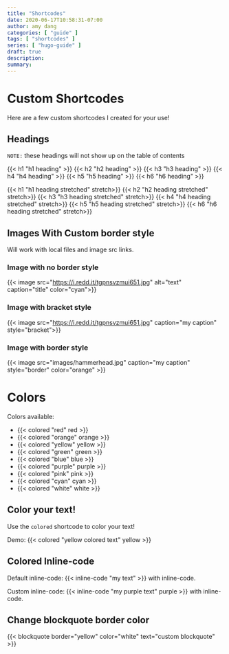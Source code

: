 ```yaml
---
title: "Shortcodes"
date: 2020-06-17T10:58:31-07:00
author: amy dang
categories: [ "guide" ]
tags: [ "shortcodes" ]
series: [ "hugo-guide" ]
draft: true
description:
summary:
---
```


# Custom Shortcodes

Here are a few custom shortcodes I created for your use!


## Headings
`NOTE:` these headings will not show up on the table of contents

{{< h1 "h1 heading" >}}
{{< h2 "h2 heading" >}}
{{< h3 "h3 heading" >}}
{{< h4 "h4 heading" >}}
{{< h5 "h5 heading" >}}
{{< h6 "h6 heading" >}}

{{< h1 "h1 heading stretched" stretch>}}
{{< h2 "h2 heading stretched" stretch>}}
{{< h3 "h3 heading stretched" stretch>}}
{{< h4 "h4 heading stretched" stretch>}}
{{< h5 "h5 heading stretched" stretch>}}
{{< h6 "h6 heading stretched" stretch>}}

## Images With Custom border style
Will work with local files and image src links.
### Image with no border style
{{< image src="https://i.redd.it/tgpnsvzmui651.jpg" alt="text" caption="title" color="cyan">}}
### Image with bracket style
{{< image src="https://i.redd.it/tgpnsvzmui651.jpg" caption="my caption" style="bracket">}}
### Image with border style
{{< image src="images/hammerhead.jpg" caption="my caption" style="border" color="orange" >}}


# Colors
Colors available:
* {{< colored "red" red >}}
* {{< colored "orange" orange >}}
* {{< colored "yellow" yellow >}}
* {{< colored "green" green >}}
* {{< colored "blue" blue >}}
* {{< colored "purple" purple >}}
* {{< colored "pink" pink >}}
* {{< colored "cyan" cyan >}}
* {{< colored "white" white >}}

## Color your text!
Use the  `colored` shortcode to color your text!

Demo: {{< colored "yellow colored text" yellow >}}

## Colored Inline-code

Default inline-code: {{< inline-code "my text" >}} with inline-code.

Custom inline-code: {{< inline-code "my purple text" purple >}} with inline-code.

## Change blockquote border color
{{< blockquote  border="yellow" color="white" text="custom blockquote" >}}
